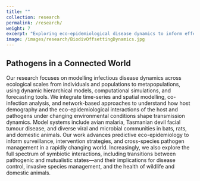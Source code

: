 ```yaml
---
title: ""
collection: research
permalink: /research/
weight: 7
excerpt: "Exploring eco-epidemiological disease dynamics to inform effective management and control strategies."
image: /images/research/BiodivOffsettingDynamics.jpg
---
```


## Pathogens in a Connected World

Our research focuses on modelling infectious disease dynamics across ecological scales from individuals and populations to metapopulations, using dynamic hierarchical models, computational simulations, and forecasting tools. We integrate time-series and spatial modelling, co-infection analysis, and network-based approaches to understand how host demography and the eco-epidemiological interactions of the host and pathogens under changing environmental conditions shape transmission dynamics. Model systems include avian malaria, Tasmanian devil facial tumour disease, and diverse viral and microbial communities in bats, rats, and domestic animals. Our work advances predictive eco-epidemiology to inform surveillance, intervention strategies, and cross-species pathogen management in a rapidly changing world.  Increasingly, we also explore the full spectrum of symbiotic interactions, including transitions between pathogenic and mutualistic states—and their implications for disease control, invasive species management, and the health of wildlife and domestic animals.
